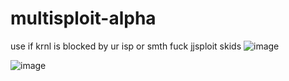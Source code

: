 # multisploit-alpha
use if krnl is blocked by ur isp or smth
fuck jjsploit skids
![image](https://user-images.githubusercontent.com/87015375/174735043-00eca924-5c86-4b22-a484-10e82aed4946.png)


![image](https://user-images.githubusercontent.com/87015375/174629096-209238f3-23c0-47f9-a45a-c313cf234801.png)
